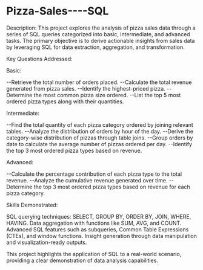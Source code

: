# Pizza-Sales----SQL

Description:
This project explores the analysis of pizza sales data through a series of SQL queries categorized into basic, intermediate, and advanced tasks. The primary objective is to derive actionable insights from sales data by leveraging SQL for data extraction, aggregation, and transformation.

Key Questions Addressed:

Basic:

--Retrieve the total number of orders placed.
--Calculate the total revenue generated from pizza sales.
--Identify the highest-priced pizza.
--Determine the most common pizza size ordered.
--List the top 5 most ordered pizza types along with their quantities.

Intermediate:

--Find the total quantity of each pizza category ordered by joining relevant tables.
--Analyze the distribution of orders by hour of the day.
--Derive the category-wise distribution of pizzas through table joins.
--Group orders by date to calculate the average number of pizzas ordered per day.
--Identify the top 3 most ordered pizza types based on revenue.

Advanced:

--Calculate the percentage contribution of each pizza type to the total revenue.
--Analyze the cumulative revenue generated over time.
--Determine the top 3 most ordered pizza types based on revenue for each pizza category.

Skills Demonstrated:

SQL querying techniques: SELECT, GROUP BY, ORDER BY, JOIN, WHERE, HAVING.
Data aggregation with functions like SUM, AVG, and COUNT.
Advanced SQL features such as subqueries, Common Table Expressions (CTEs), and window functions.
Insight generation through data manipulation and visualization-ready outputs.

This project highlights the application of SQL to a real-world scenario, providing a clear demonstration of data analysis capabilities.

